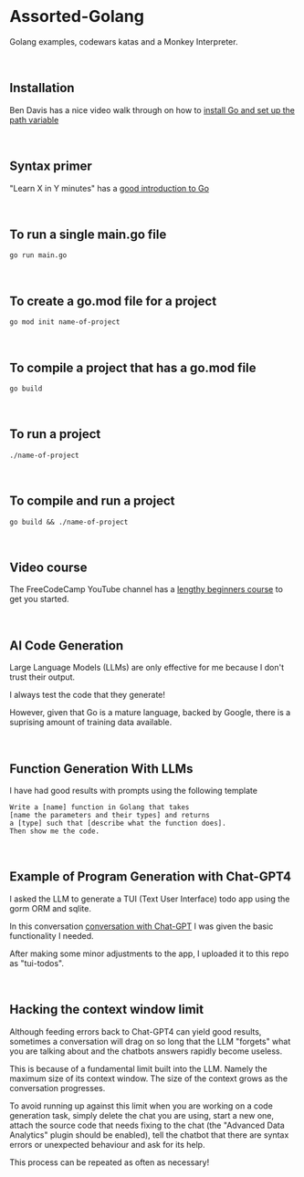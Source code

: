 <br>

# Assorted-Golang

Golang examples, codewars katas and a Monkey Interpreter.

<br>

## Installation

Ben Davis has a nice video walk through on how to [install Go and set up the path variable](https://youtu.be/Q7uh85_i0-M)

<br>

## Syntax primer

"Learn X in Y minutes" has a [good introduction to Go](https://learnxinyminutes.com/docs/go/)

<br>

## To run a single main.go file

```
go run main.go
```

<br>

## To create a go.mod file for a project

```
go mod init name-of-project
```

<br>

## To compile a project that has a go.mod file

```
go build
```

<br>

## To run a project

```
./name-of-project
```

<br>

## To compile and run a project

```
go build && ./name-of-project
```

<br>

## Video course

The FreeCodeCamp YouTube channel has a [lengthy beginners course](https://youtu.be/un6ZyFkqFKo) to get you started.

<br>

## AI Code Generation

Large Language Models (LLMs) are only effective for me because I don't trust their output.

I always test the code that they generate!

However, given that Go is a mature language, backed by Google, there is a suprising amount of training data available.

<br>

## Function Generation With LLMs

I have had good results with prompts using the following template

```
Write a [name] function in Golang that takes
[name the parameters and their types] and returns
a [type] such that [describe what the function does].
Then show me the code.
```

<br>

## Example of Program Generation with Chat-GPT4

I asked the LLM to generate a TUI (Text User Interface) todo app using the gorm ORM and sqlite. 

In this conversation [conversation with Chat-GPT](https://chat.openai.com/share/b7e57624-f1cd-4d2c-b0dc-fbd2daa7fc9f) I was given the basic functionality I needed.

After making some minor adjustments to the app, I uploaded it to this repo as "tui-todos".

<br>

## Hacking the context window limit

Although feeding errors back to Chat-GPT4 can yield good results, sometimes a conversation will drag on so long that the LLM "forgets" what you are talking about and the chatbots answers rapidly become useless.

This is because of a fundamental limit built into the LLM. Namely the maximum size of its context window. The size of the context grows as the conversation progresses.

To avoid running up against this limit when you are working on a code generation task, simply delete the chat you are using, start a new one, attach the source code that needs fixing to the chat (the "Advanced Data Analytics" plugin should be enabled), tell the chatbot that there are syntax errors or unexpected behaviour and ask for its help.

This process can be repeated as often as necessary!

<br>
